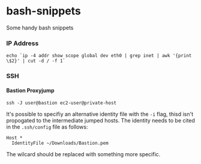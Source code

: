 # bash-snippets
Some handy bash snippets

### IP Address

```
echo `ip -4 addr show scope global dev eth0 | grep inet | awk '{print \$2}' | cut -d / -f 1`
```

### SSH

#### Bastion Proxyjump

```
ssh -J user@bastion ec2-user@private-host
```

It's possible to specifiy an alternative identity file with the `-i` flag, thisd isn't propogated to the intermediate jumped hosts.  The identity needs to be cited in the `.ssh/config` file as follows:

```
Host *
  IdentityFile ~/Downloads/Bastion.pem
```

The wilcard should be replaced with something more specific.
